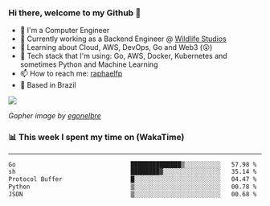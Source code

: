### Hi there, welcome to my Github 👋

- 📖 I'm a Computer Engineer
- 🔭 Currently working as a Backend Engineer @ [Wildlife Studios](https://wildlifestudios.com/)
- 🌱 Learning about Cloud, AWS, DevOps, Go and Web3 (😲)
- 🚀 Tech stack that I'm using: Go, AWS, Docker, Kubernetes and sometimes Python and Machine Learning
- 📫 How to reach me: [raphaelfp](https://linkedin.com/in/raphaelfp)
- 🏡 Based in Brazil

![](https://github.com/raphaelfp/gophers/blob/master/.thumb/animation/morning-coffee-3x.gif)

*Gopher image by [egonelbre](https://github.com/egonelbre/)*

### 📊 This week I spent my time on (WakaTime)

---

<!--START_SECTION:waka-->

```txt
Go                                ██████████████▒░░░░░░░░░░   57.98 %
sh                                ████████▓░░░░░░░░░░░░░░░░   35.14 %
Protocol Buffer                   █░░░░░░░░░░░░░░░░░░░░░░░░   04.47 %
Python                            ▒░░░░░░░░░░░░░░░░░░░░░░░░   00.78 %
JSON                              ▒░░░░░░░░░░░░░░░░░░░░░░░░   00.68 %
```

<!--END_SECTION:waka-->
